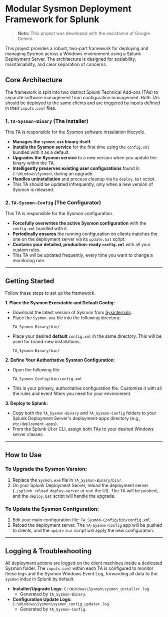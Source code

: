 # Modular Sysmon Deployment Framework for Splunk

> **Note:** This project was developed with the assistance of Google Gemini.

This project provides a robust, two-part framework for deploying and managing Sysmon across a Windows environment using a Splunk Deployment Server. The architecture is designed for scalability, maintainability, and clear separation of concerns.

## Core Architecture

The framework is split into two distinct Splunk Technical Add-ons (TAs) to separate software management from configuration management. Both TAs should be deployed to the same clients and are triggered by inputs defined in their `inputs.conf` files.

### 1. `TA-Sysmon-Binary` (The Installer)
This TA is responsible for the Sysmon software installation lifecycle.
- **Manages the `sysmon.exe` binary itself.**
- **Installs the Sysmon service** for the first time using the `config.xml` bundled with it as a default.
- **Upgrades the Sysmon service** to a new version when you update the binary within the TA.
- **Intelligently preserves existing user configurations** found in `C:\Windows\Sysmon\` during an upgrade.
- **Handles uninstallation** and process cleanup via its `deploy.bat` script.
- This TA should be updated infrequently, only when a new version of Sysmon is released.

### 2. `TA-Sysmon-Config` (The Configurator)
This TA is responsible for the Sysmon configuration.
- **Forcefully overwrites the active Sysmon configuration** with the `config.xml` bundled with it.
- **Periodically ensures** the running configuration on clients matches the one on the deployment server via its `update.bat` script.
- **Contains your detailed, production-ready `config.xml`** with all your custom rules.
- This TA will be updated frequently, every time you want to change a monitoring rule.

---

## Getting Started

Follow these steps to set up the framework.

**1. Place the Sysmon Executable and Default Config:**
- Download the latest version of Sysmon from [Sysinternals](https://docs.microsoft.com/en-us/sysinternals/downloads/sysmon).
- Place the `Sysmon.exe` file into the following directory:
  ```
  TA_Sysmon-Binary/bin/
  ```
- Place your desired **default** `config.xml` in the same directory. This will be used for brand-new installations.
  ```
  TA_Sysmon-Binary/bin/
  ```

**2. Define Your Authoritative Sysmon Configuration:**
- Open the following file:
  ```
  TA_Sysmon-Config/bin/config.xml
  ```
- This is your primary, authoritative configuration file. Customize it with all the rules and event filters you need for your environment.

**3. Deploy to Splunk:**
- Copy both the `TA_Sysmon-Binary` and `TA_Sysmon-Config` folders to your Splunk Deployment Server's deployment-apps directory (e.g., `etc/deployment-apps`).
- From the Splunk UI or CLI, assign both TAs to your desired Windows server classes.

---

## How to Use

### To Upgrade the Sysmon Version:
1.  Replace the `Sysmon.exe` file in `TA_Sysmon-Binary/bin/`.
2.  On your Splunk Deployment Server, reload the deployment server (`./splunk reload deploy-server` or use the UI). The TA will be pushed, and the `deploy.bat` script will handle the upgrade.

### To Update the Sysmon Configuration:
1.  Edit your main configuration file: `TA_Sysmon-Config/bin/config.xml`.
2.  Reload the deployment server. The `TA-Sysmon-Config` app will be pushed to clients, and the `update.bat` script will apply the new configuration.

---

## Logging & Troubleshooting

All deployment actions are logged on the client machines inside a dedicated Sysmon folder. The `inputs.conf` within each TA is configured to monitor these logs and the Sysmon Windows Event Log, forwarding all data to the `sysmon` index in Splunk by default.

- **Installer/Upgrade Logs:** `C:\Windows\Sysmon\sysmon_installer.log`
  - Generated by `TA_Sysmon-Binary`.
- **Configuration Update Logs:** `C:\Windows\Sysmon\sysmon_config_updater.log`
  - Generated by `TA_Sysmon-Config`.
